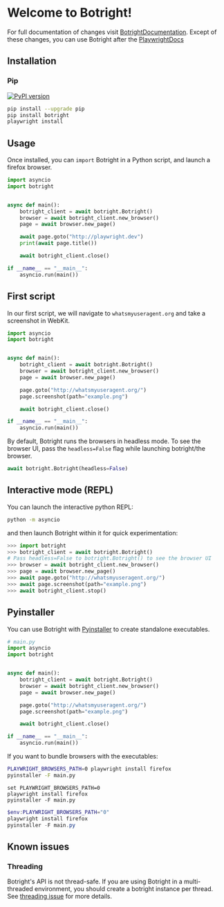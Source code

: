 # Welcome to Botright!

For full documentation of changes visit [BotrightDocumentation](botright.md).
Except of these changes, you can use Botright after the [PlaywrightDocs](https://playwright.dev/python/docs/api/class-playwright)

## Installation

### Pip

[![PyPI version](https://badge.fury.io/py/botright.svg)](https://pypi.python.org/pypi/botright/)

```bash
pip install --upgrade pip
pip install botright
playwright install
```

## Usage

Once installed, you can `import` Botright in a Python script, and launch a firefox browser.

```py
import asyncio
import botright


async def main():
    botright_client = await botright.Botright()
    browser = await botright_client.new_browser()
    page = await browser.new_page()

    await page.goto("http://playwright.dev")
    print(await page.title())

    await botright_client.close()

if __name__ == "__main__":
    asyncio.run(main())
```

## First script

In our first script, we will navigate to `whatsmyuseragent.org` and take a screenshot in WebKit.

```py
import asyncio
import botright


async def main():
    botright_client = await botright.Botright()
    browser = await botright_client.new_browser()
    page = await browser.new_page()

    page.goto("http://whatsmyuseragent.org/")
    page.screenshot(path="example.png")

    await botright_client.close()

if __name__ == "__main__":
    asyncio.run(main())
```

By default, Botright runs the browsers in headless mode. To see the browser UI, pass the `headless=False` flag while launching botright/the browser.

```py
await botright.Botright(headless=False)
```

## Interactive mode (REPL)

You can launch the interactive python REPL:

```bash
python -m asyncio
```

and then launch Botright within it for quick experimentation:

```py
>>> import botright
>>> botright_client = await botright.Botright()
# Pass headless=False to botright.Botright() to see the browser UI
>>> browser = await botright_client.new_browser()
>>> page = await browser.new_page()
>>> await page.goto("http://whatsmyuseragent.org/")
>>> await page.screenshot(path="example.png")
>>> await botright_client.stop()
```

## Pyinstaller

You can use Botright with [Pyinstaller](https://www.pyinstaller.org/) to create standalone executables.

```py
# main.py
import asyncio
import botright


async def main():
    botright_client = await botright.Botright()
    browser = await botright_client.new_browser()
    page = await browser.new_page()

    page.goto("http://whatsmyuseragent.org/")
    page.screenshot(path="example.png")

    await botright_client.close()

if __name__ == "__main__":
    asyncio.run(main())
```

If you want to bundle browsers with the executables:

```bash
PLAYWRIGHT_BROWSERS_PATH=0 playwright install firefox
pyinstaller -F main.py
```

```batch
set PLAYWRIGHT_BROWSERS_PATH=0
playwright install firefox
pyinstaller -F main.py
```

```powershell
$env:PLAYWRIGHT_BROWSERS_PATH="0"
playwright install firefox
pyinstaller -F main.py
```

## Known issues

### Threading

Botright's API is not thread-safe. If you are using Botright in a multi-threaded environment, you should create a botright instance per thread. See [threading issue](https://github.com/microsoft/playwright-python/issues/623) for more details.